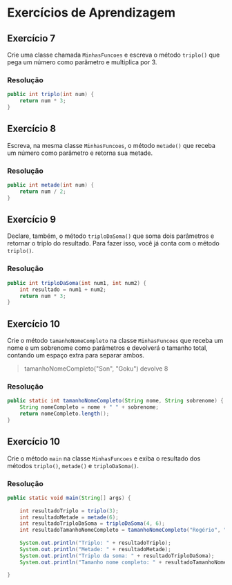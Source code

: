 # Exercícios de Aprendizagem

## Exercício 7

Crie uma classe chamada `MinhasFuncoes` e escreva o método `triplo()` que pega um número como parâmetro e multiplica por 3.

### Resolução

``` java
public int triplo(int num) {
	return num * 3;
}
```

## Exercício 8

Escreva, na mesma classe `MinhasFuncoes`, o método `metade()` que receba um número como parâmetro e retorna sua metade.

### Resolução

``` java
public int metade(int num) {
	return num / 2;
}
```

## Exercício 9

Declare, também, o método `triploDaSoma()` que soma dois parâmetros e retornar o triplo do resultado. Para fazer isso, você já conta com o método `triplo()`.

### Resolução

``` java
public int triploDaSoma(int num1, int num2) {
	int resultado = num1 + num2;
	return num * 3;
}
```

## Exercício 10

Crie o método `tamanhoNomeCompleto` na classe `MinhasFuncoes` que receba um nome e um sobrenome como parâmetros e devolverá o tamanho total, contando um espaço extra para separar ambos.
> tamanhoNomeCompleto("Son", "Goku")
> devolve 8

### Resolução

``` java
public static int tamanhoNomeCompleto(String nome, String sobrenome) {
	String nomeCompleto = nome + " " + sobrenome;
	return nomeCompleto.length();
}
```

## Exercício 10

Crie o método `main` na classe `MinhasFuncoes` e exiba o resultado dos métodos `triplo()`, `metade()` e `triploDaSoma()`.

### Resolução

``` java
public static void main(String[] args) {
		
	int resultadoTriplo = triplo(3);
	int resultadoMetade = metade(6);
	int resultadoTriploDaSoma = triploDaSoma(4, 6);
	int resultadoTamanhoNomeCompleto = tamanhoNomeCompleto("Rogério", "Morais");
		
	System.out.println("Triplo: " + resultadoTriplo);
	System.out.println("Metade: " + resultadoMetade);
	System.out.println("Triplo da soma: " + resultadoTriploDaSoma);
	System.out.println("Tamanho nome completo: " + resultadoTamanhoNomeCompleto);
	
}
```
